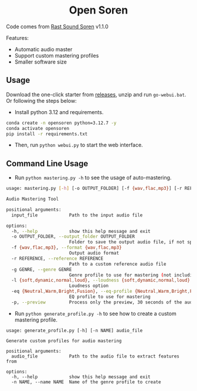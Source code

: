 <div align="center">

# Open Soren

</div>

Code comes from [Rast Sound Soren](https://rastsound.com/downloads/soren/) v1.1.0

Features:

- Automatic audio master
- Support custom mastering profiles
- Smaller software size

## Usage

Download the one-click starter from [releases](https://github.com/SUC-DriverOld/Open-Soren/releases), unzip and run `go-webui.bat`. Or following the steps below:

- Install python 3.12 and requirements.

```bash
conda create -n opensoren python=3.12.7 -y
conda activate opensoren
pip install -r requirements.txt
```

- Then, run `python webui.py` to start the web interface.

## Command Line Usage

- Run `python mastering.py -h` to see the usage of auto-mastering.

```bash
usage: mastering.py [-h] [-o OUTPUT_FOLDER] [-f {wav,flac,mp3}] [-r REFERENCE] [-g GENRE] [-l {soft,dynamic,normal,loud}] [-eq {Neutral,Warm,Bright,Fusion}] [-p] input_file

Audio Mastering Tool

positional arguments:
  input_file            Path to the input audio file

options:
  -h, --help            show this help message and exit
  -o OUTPUT_FOLDER, --output_folder OUTPUT_FOLDER
                        Folder to save the output audio file, if not specified, the output will be saved in the same folder as the input file
  -f {wav,flac,mp3}, --format {wav,flac,mp3}
                        Output audio format
  -r REFERENCE, --reference REFERENCE
                        Path to a custom reference audio file
  -g GENRE, --genre GENRE
                        Genre profile to use for mastering (not including the extension), json file must be present in the genres folder. For example, 'Ambient'
  -l {soft,dynamic,normal,loud}, --loudness {soft,dynamic,normal,loud}
                        Loudness option
  -eq {Neutral,Warm,Bright,Fusion}, --eq-profile {Neutral,Warm,Bright,Fusion}
                        EQ profile to use for mastering
  -p, --preview         Process only the preview, 30 seconds of the audio file
```

- Run `python generate_profile.py -h` to see how to create a custom mastering profile.

```shell
usage: generate_profile.py [-h] [-n NAME] audio_file

Generate custom profiles for audio mastering

positional arguments:
  audio_file            Path to the audio file to extract features from

options:
  -h, --help            show this help message and exit
  -n NAME, --name NAME  Name of the genre profile to create
```